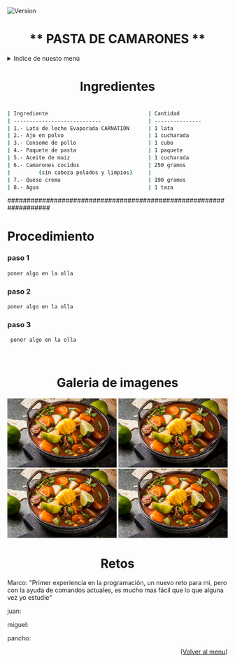 <a name="top"></a>

![Version](https://img.shields.io/badge/version-v1.0.0-ff69b4)

<div align="center">
<h1>** PASTA DE CAMARONES **</h1>
</div>


<details>
  <summary>Indice de nuesto menú</summary>
  <ol>
    <li>
      <a href="#ing">Ingredientes</a>
    </li>
    <li>
      <a href="#proc">Procedimiento</a>
      <ul>
          <li>titulo Paso 1</li>
          <li>titulo Paso 2</li>
          <li>titulo Paso 3</li>
      </ul>
    </li>
    <li><a href="#galeria">Galería de imagenes</a></li>
    <li><a href="#retos">Los retos que enfrentamos como equipo :</a>
      <ul>
          <li>Uriel Vera</li>
          <li>Josue Colin</li>
          <li>Marco Angeles</li>
          <li>Integrante 4</li>
          <li>Integrante 5</li>
          <li>Integrante 6</li>
          <li>Integrante 7</li>
          <li>Integrante 8</li>
      </ul>
    </li>
  </ol>
</details>




<div align="center">    
<a name="ing"></a>
<h1> Ingredientes </h1>
  
  ```sh
  
| Ingrediente                                | Cantidad                 | 
| ----------------------------               | ---------------          | 
| 1.- Lata de leche Evaporada CARNATION      | 1 lata                   | 
| 2.- Ajo en polvo                           | 1 cucharada              | 
| 3.- Consome de pollo                       | 1 cubo                   | 
| 4.- Paquete de pasta                       | 1 paquete                | 
| 5.- Aceite de maiz                         | 1 cucharada              | 
| 6.- Camarones cocidos                      | 250 gramos               | 
|         (sin cabeza pelados y limpios)     |                          | 
| 7.- Queso crema                            | 190 gramos               | 
| 8.- Agua                                   | 1 taza                   | 
  
  ```
  
</div>
###################################################################
<div>
   <a name="proc"></a>
 <h1> Procedimiento </h1>
 
 <h3>paso 1</h3>
    
  ```sh
 poner algo en la olla
 
  
  ```
  
 <h3>paso 2</h3>
 
 ```sh
 poner algo en la olla
 
  ```
 <h3>paso 3</h3>

```sh
 poner algo en la olla
 
  
  ```
<div>
  
<div align="center">
<a name="galeria"></a>
<h1>Galeria de imagenes</h1>  
<img  src="images/caldo.jpeg" width="250px"/>
<img  src="images/caldo.jpeg" width="250px"/>
<img  src="images/caldo.jpeg" width="250px"/>  
<img  src="images/caldo.jpeg" width="250px"/>  
</div>

<div align="center">
<a name="retos"></a>
<h1>Retos</h1>  
<div align="left">
  <p>Marco: "Primer experiencia en la programación, un nuevo reto para mi, pero con la ayuda de comandos actuales, es mucho mas fácil que lo que alguna vez yo estudie" </p>
  <p>juan: </p>
  <p>miguel: </p>
  <p>pancho: </p> 
</div>
</div>



<p align="right">(<a href="#top">Volver al menu</a>)</p>




